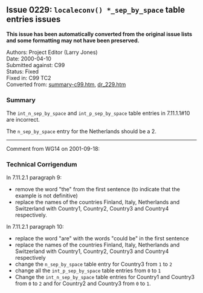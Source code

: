## Issue 0229: `localeconv() *_sep_by_space` table entries issues

**This issue has been automatically converted from the original issue lists and some formatting may not have been preserved.**

Authors: Project Editor (Larry Jones)  
Date: 2000-04-10  
Submitted against: C99  
Status: Fixed  
Fixed in: C99 TC2  
Converted from: [summary-c99.htm](https://www.open-std.org/jtc1/sc22/wg14/www/docs/summary-c99.htm), [dr_229.htm](https://www.open-std.org/jtc1/sc22/wg14/www/docs/dr_229.htm)

### Summary

The `int_n_sep_by_space` and `int_p_sep_by_space` table entries in 7.11.1.1#10
are incorrect.

The `n_sep_by_space` entry for the Netherlands should be a 2\.

---

Comment from WG14 on 2001-09-18:

### Technical Corrigendum

In 7.11.2.1 paragraph 9:

* remove the word "the" from the first sentence (to indicate that the example is not definitive)
* replace the names of the countries Finland, Italy, Netherlands and Switzerland with Country1, Country2, Country3 and Country4 respectively.

In 7.11.2.1 paragraph 10:

* replace the word "are" with the words "could be" in the first sentence
* replace the names of the countries Finland, Italy, Netherlands and Switzerland with Country1, Country2, Country3 and Country4 respectively
* change the `n_sep_by_space` table entry for Country3 from `1` to `2`
* change all the `int_p_sep_by_space` table entries from `0` to `1`
* Change the `int_n_sep_by_space` table entries for Country1 and Country3 from `0` to `2` and for Country2 and Country3 from `0` to `1`.
